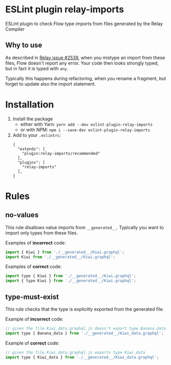 # ESLint plugin relay-imports

ESLint plugin to check Flow type imports from files generated by the Relay Compiler

## Why to use

As described in [Relay issue #2539](https://github.com/facebook/relay/issues/2539), when you mistype an import from these files, Flow doesn't report any error. Your code then looks strongly typed, but in fact it is typed with `any`.

Typically this happens during refactoring, when you rename a fragment, but forget to update also the import statement.

# Installation

1. Install the package
    - either with Yarn: `yarn add --dev eslint-plugin-relay-imports`
    - or with NPM: `npm i --save-dev eslint-plugin-relay-imports`
2. Add to your `.eslintrc`:
    ```
    {
      "extends": [
        "plugin:relay-imports/recommended"
      ],
      "plugins": [
        "relay-imports"
      ],
    }
    ```

# Rules

## no-values

This rule disallows value imports from `__generated__`. Typically you want to import only types from these files.

Examples of **incorrect** code:

```js
import { Kiwi } from './__generated__/Kiwi.graphql';
import Kiwi from './__generated__/Kiwi.graphql';
```

Examples of **correct** code:

```js
import type { Kiwi } from './__generated__/Kiwi.graphql';
import { type Kiwi } from './__generated__/Kiwi.graphql';
```

## type-must-exist

This rule checks that the type is explicitly exported from the generated file.

Example of **incorrect** code:

```js
// given the file Kiwi_data.graphql.js doesn't export type Banana_data
import type { Banana_data } from './__generated__/Kiwi_data.graphql';
```

Example of **correct** code:

```js
// given the file Kiwi_data.graphql.js exports type Kiwi_data
import type { Kiwi_data } from './__generated__/Kiwi_data.graphql';
```
